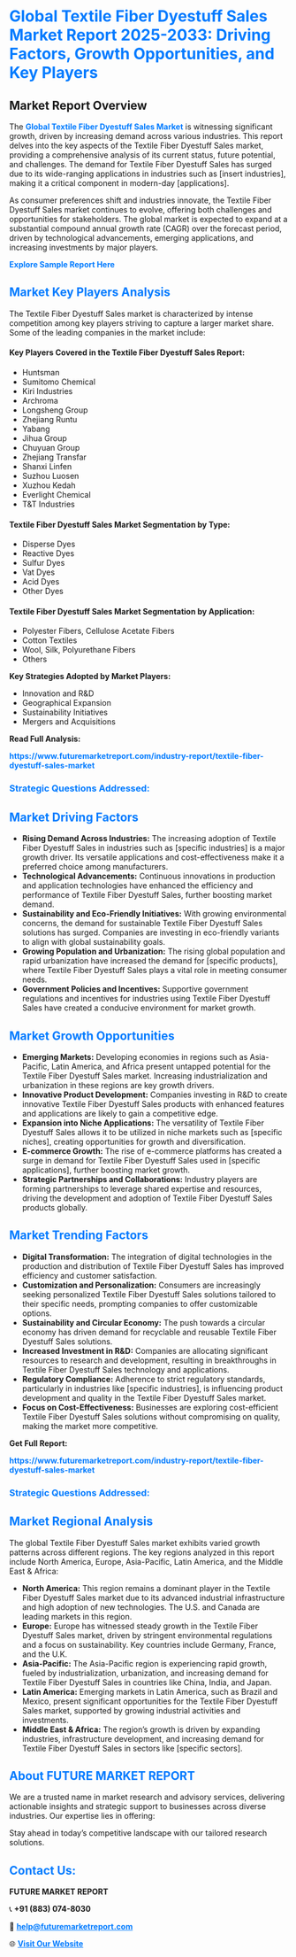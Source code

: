 <h1 style="color: #007BFF;">Global Textile Fiber Dyestuff Sales Market Report 2025-2033: Driving Factors, Growth Opportunities, and Key Players</h1>

<section id="overview">
<h2>Market Report Overview</h2>
<p>The <a href="https://www.futuremarketreport.com/industry-report/textile-fiber-dyestuff-sales-market" style="color: #007BFF; text-decoration: none;"><strong>Global Textile Fiber Dyestuff Sales Market</strong></a> is witnessing significant growth, driven by increasing demand across various industries. This report delves into the key aspects of the Textile Fiber Dyestuff Sales market, providing a comprehensive analysis of its current status, future potential, and challenges. The demand for Textile Fiber Dyestuff Sales has surged due to its wide-ranging applications in industries such as [insert industries], making it a critical component in modern-day [applications].</p>
<p>As consumer preferences shift and industries innovate, the Textile Fiber Dyestuff Sales market continues to evolve, offering both challenges and opportunities for stakeholders. The global market is expected to expand at a substantial compound annual growth rate (CAGR) over the forecast period, driven by technological advancements, emerging applications, and increasing investments by major players.</p>
</section>

<section id="overview">
<p><a href="https://www.futuremarketreport.com/request-sample/reportId=109640" style="color: #007BFF; text-decoration: none;"><strong>Explore Sample Report Here</strong></a></p>
</section>

<section id="key-players">
<h2 style="color: #007BFF;">Market Key Players Analysis</h2>
<p>The Textile Fiber Dyestuff Sales market is characterized by intense competition among key players striving to capture a larger market share. Some of the leading companies in the market include:</p>
<h4>Key Players Covered in the Textile Fiber Dyestuff Sales Report:</h4>
<ul><li>Huntsman</li><li>Sumitomo Chemical</li><li>Kiri Industries</li><li>Archroma</li><li>Longsheng Group</li><li>Zhejiang Runtu</li><li>Yabang</li><li>Jihua Group</li><li>Chuyuan Group</li><li>Zhejiang Transfar</li><li>Shanxi Linfen</li><li>Suzhou Luosen</li><li>Xuzhou Kedah</li><li>Everlight Chemical</li><li>T&amp;T Industries</li></ul>
<h4>Textile Fiber Dyestuff Sales Market Segmentation by Type:</h4>
<ul><li>Disperse Dyes</li><li>Reactive Dyes</li><li>Sulfur Dyes</li><li>Vat Dyes</li><li>Acid Dyes</li><li>Other Dyes</li></ul>

<h4>Textile Fiber Dyestuff Sales Market Segmentation by Application:</h4>
<ul><li>Polyester Fibers, Cellulose Acetate Fibers</li><li>Cotton Textiles</li><li>Wool, Silk, Polyurethane Fibers</li><li>Others</li></ul>
<p><strong>Key Strategies Adopted by Market Players:</strong></p>
<ul>
<li>Innovation and R&D</li>
<li>Geographical Expansion</li>
<li>Sustainability Initiatives</li>
<li>Mergers and Acquisitions</li>
</ul>
</section>

<section>
<p><strong>Read Full Analysis: </strong></p><a href="https://www.futuremarketreport.com/industry-report/textile-fiber-dyestuff-sales-market" style="color: #007BFF; text-decoration: none;"><strong>https://www.futuremarketreport.com/industry-report/textile-fiber-dyestuff-sales-market</strong></a>
<h3 style="color: #007BFF;">Strategic Questions Addressed:</h3>
</section>

<section id="driving-factors">
<h2 style="color: #007BFF;">Market Driving Factors</h2>
<ul>
<li><strong>Rising Demand Across Industries:</strong> The increasing adoption of Textile Fiber Dyestuff Sales in industries such as [specific industries] is a major growth driver. Its versatile applications and cost-effectiveness make it a preferred choice among manufacturers.</li>
<li><strong>Technological Advancements:</strong> Continuous innovations in production and application technologies have enhanced the efficiency and performance of Textile Fiber Dyestuff Sales, further boosting market demand.</li>
<li><strong>Sustainability and Eco-Friendly Initiatives:</strong> With growing environmental concerns, the demand for sustainable Textile Fiber Dyestuff Sales solutions has surged. Companies are investing in eco-friendly variants to align with global sustainability goals.</li>
<li><strong>Growing Population and Urbanization:</strong> The rising global population and rapid urbanization have increased the demand for [specific products], where Textile Fiber Dyestuff Sales plays a vital role in meeting consumer needs.</li>
<li><strong>Government Policies and Incentives:</strong> Supportive government regulations and incentives for industries using Textile Fiber Dyestuff Sales have created a conducive environment for market growth.</li>
</ul>
</section>

<section id="growth-opportunities">
<h2 style="color: #007BFF;">Market Growth Opportunities</h2>
<ul>
<li><strong>Emerging Markets:</strong> Developing economies in regions such as Asia-Pacific, Latin America, and Africa present untapped potential for the Textile Fiber Dyestuff Sales market. Increasing industrialization and urbanization in these regions are key growth drivers.</li>
<li><strong>Innovative Product Development:</strong> Companies investing in R&D to create innovative Textile Fiber Dyestuff Sales products with enhanced features and applications are likely to gain a competitive edge.</li>
<li><strong>Expansion into Niche Applications:</strong> The versatility of Textile Fiber Dyestuff Sales allows it to be utilized in niche markets such as [specific niches], creating opportunities for growth and diversification.</li>
<li><strong>E-commerce Growth:</strong> The rise of e-commerce platforms has created a surge in demand for Textile Fiber Dyestuff Sales used in [specific applications], further boosting market growth.</li>
<li><strong>Strategic Partnerships and Collaborations:</strong> Industry players are forming partnerships to leverage shared expertise and resources, driving the development and adoption of Textile Fiber Dyestuff Sales products globally.</li>
</ul>
</section>

<section id="trending-factors">
<h2 style="color: #007BFF;">Market Trending Factors</h2>
<ul>
<li><strong>Digital Transformation:</strong> The integration of digital technologies in the production and distribution of Textile Fiber Dyestuff Sales has improved efficiency and customer satisfaction.</li>
<li><strong>Customization and Personalization:</strong> Consumers are increasingly seeking personalized Textile Fiber Dyestuff Sales solutions tailored to their specific needs, prompting companies to offer customizable options.</li>
<li><strong>Sustainability and Circular Economy:</strong> The push towards a circular economy has driven demand for recyclable and reusable Textile Fiber Dyestuff Sales solutions.</li>
<li><strong>Increased Investment in R&D:</strong> Companies are allocating significant resources to research and development, resulting in breakthroughs in Textile Fiber Dyestuff Sales technology and applications.</li>
<li><strong>Regulatory Compliance:</strong> Adherence to strict regulatory standards, particularly in industries like [specific industries], is influencing product development and quality in the Textile Fiber Dyestuff Sales market.</li>
<li><strong>Focus on Cost-Effectiveness:</strong> Businesses are exploring cost-efficient Textile Fiber Dyestuff Sales solutions without compromising on quality, making the market more competitive.</li>
</ul>
</section>

<section>
<p><strong>Get Full Report: </strong></p><a href="https://www.futuremarketreport.com/industry-report/textile-fiber-dyestuff-sales-market" style="color: #007BFF; text-decoration: none;"><strong>https://www.futuremarketreport.com/industry-report/textile-fiber-dyestuff-sales-market</strong></a>
<h3 style="color: #007BFF;">Strategic Questions Addressed:</h3>
</section>


<section id="regional-analysis">
<h2 style="color: #007BFF;">Market Regional Analysis</h2>
<p>The global Textile Fiber Dyestuff Sales market exhibits varied growth patterns across different regions. The key regions analyzed in this report include North America, Europe, Asia-Pacific, Latin America, and the Middle East & Africa:</p>
<ul>
<li><strong>North America:</strong> This region remains a dominant player in the Textile Fiber Dyestuff Sales market due to its advanced industrial infrastructure and high adoption of new technologies. The U.S. and Canada are leading markets in this region.</li>
<li><strong>Europe:</strong> Europe has witnessed steady growth in the Textile Fiber Dyestuff Sales market, driven by stringent environmental regulations and a focus on sustainability. Key countries include Germany, France, and the U.K.</li>
<li><strong>Asia-Pacific:</strong> The Asia-Pacific region is experiencing rapid growth, fueled by industrialization, urbanization, and increasing demand for Textile Fiber Dyestuff Sales in countries like China, India, and Japan.</li>
<li><strong>Latin America:</strong> Emerging markets in Latin America, such as Brazil and Mexico, present significant opportunities for the Textile Fiber Dyestuff Sales market, supported by growing industrial activities and investments.</li>
<li><strong>Middle East & Africa:</strong> The region’s growth is driven by expanding industries, infrastructure development, and increasing demand for Textile Fiber Dyestuff Sales in sectors like [specific sectors].</li>
</ul>
</section>

<footer>
<h2 style="color: #007BFF;">About FUTURE MARKET REPORT</h2>
<p>We are a trusted name in market research and advisory services, delivering actionable insights and strategic support to businesses across diverse industries. Our expertise lies in offering:</p>

<p>Stay ahead in today’s competitive landscape with our tailored research solutions.</p>

<h2 style="color: #007BFF;">Contact Us:</h2>
<p><strong>FUTURE MARKET REPORT</strong></p>
<p>📞 <strong>+91 (883) 074-8030</strong></p>
<p>📧 <strong><a href="mailto:help@futuremarketreport.com" style="color: #007BFF;">help@futuremarketreport.com</a></strong></p>
<p>🌐 <strong><a href="https://www.futuremarketreport.com/" style="color: #007BFF;">Visit Our Website</a></strong></p>
</footer>
